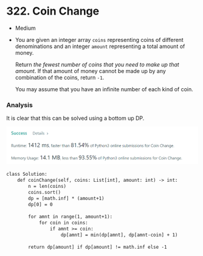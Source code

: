 # 322. Coin Change

* Medium
*   You are given an integer array `coins` representing coins of different denominations and an integer `amount` representing a total amount of money.

    Return _the fewest number of coins that you need to make up that amount_. If that amount of money cannot be made up by any combination of the coins, return `-1`.

    You may assume that you have an infinite number of each kind of coin.

### Analysis&#x20;

It is clear that this can be solved using a bottom up DP.&#x20;

![](<../.gitbook/assets/image (21) (1) (1).png>)

```
class Solution:
    def coinChange(self, coins: List[int], amount: int) -> int:
        n = len(coins)
        coins.sort()
        dp = [math.inf] * (amount+1)
        dp[0] = 0
        
        for amnt in range(1, amount+1):
            for coin in coins:
                if amnt >= coin:
                    dp[amnt] = min(dp[amnt], dp[amnt-coin] + 1)
                    
        return dp[amount] if dp[amount] != math.inf else -1
```
